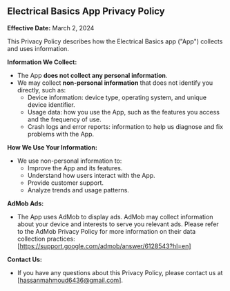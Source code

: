 ## Electrical Basics App Privacy Policy

**Effective Date:** March 2, 2024

This Privacy Policy describes how the Electrical Basics app ("App") collects and uses information.

**Information We Collect:**

* The App **does not collect any personal information**.
* We may collect **non-personal information** that does not identify you directly, such as:
    * Device information: device type, operating system, and unique device identifier.
    * Usage data: how you use the App, such as the features you access and the frequency of use.
    * Crash logs and error reports: information to help us diagnose and fix problems with the App.

**How We Use Your Information:**

* We use non-personal information to:
    * Improve the App and its features.
    * Understand how users interact with the App.
    * Provide customer support.
    * Analyze trends and usage patterns.

**AdMob Ads:**

* The App uses AdMob to display ads. AdMob may collect information about your device and interests to serve you relevant ads. 
Please refer to the AdMob Privacy Policy for more information on their data collection practices: [https://support.google.com/admob/answer/6128543?hl=en]

**Contact Us:**

* If you have any questions about this Privacy Policy, please contact us at [hassanmahmoud6436@gmail.com].
